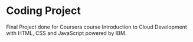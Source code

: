 # Coding Project

Final Project done for Coursera course Introduction to Cloud Development with HTML, CSS and JavaScript powered by IBM.
